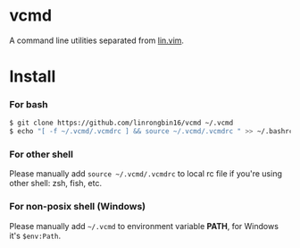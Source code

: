 # vcmd

A command line utilities separated from [lin.vim](https://github.com/linrongbin16/lin.vim).

# Install

### For bash

```bash
$ git clone https://github.com/linrongbin16/vcmd ~/.vcmd
$ echo "[ -f ~/.vcmd/.vcmdrc ] && source ~/.vcmd/.vcmdrc " >> ~/.bashrc
```

### For other shell

Please manually add `source ~/.vcmd/.vcmdrc` to local rc file if you're using other shell: zsh, fish, etc.

### For non-posix shell (Windows)

Please manually add `~/.vcmd` to environment variable **PATH**, for Windows it's `$env:Path`.
